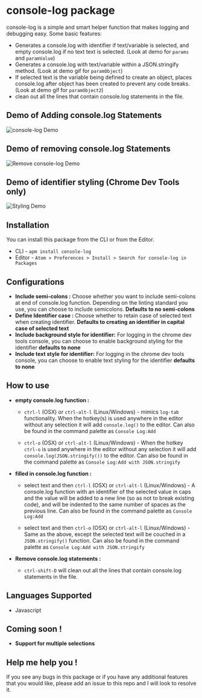 # console-log package

console-log is a simple  and smart helper function that makes logging and debugging easy. Some basic features:
* Generates a console.log with identifier if text/variable is selected, and empty console.log if no text text is selected. (Look at demo for ```params``` and ```paramValue```)
* Generates a console.log with text/variable within a JSON.stringify method. (Look at demo gif for ```paramObject```)
* If selected text is the variable being defined to create an object, places console.log after object has been created to prevent any code breaks.(Look at demo gif for ```paramObject2```)
* clean out all the lines that contain console.log statements in the file.

## Demo of Adding console.log Statements
![console-log Demo](https://raw.githubusercontent.com/vishysank/console-log-atom/master/assets/console-log-demo.gif)

## Demo of removing console.log Statements
![Remove console-log Demo](https://raw.githubusercontent.com/vishysank/console-log-atom/master/assets/deconsoler-demo.gif)

## Demo of identifier styling (Chrome Dev Tools only)
![Styling Demo](https://raw.githubusercontent.com/vishysank/console-log-atom/master/assets/styling-demo.png)

## Installation
You can install this package from the CLI or from the Editor.
* CLI - ```apm install console-log```
* Editor - ```Atom > Preferences > Install > Search for console-log in Packages```

## Configurations

* **Include semi-colons :** Choose whether you want to include semi-colons at end of console.log function. Depending on the linting standard you use, you can choose to include semicolons. **Defaults to no semi-colons**
* **Define Identifier case :** Choose whether to retain case of selected text when creating identifier. **Defaults to creating an identifier in capital case of selected text**
* **Include background style for identifier:** For logging in the chrome dev tools console, you can choose to enable background styling for the identifier **defaults to none**
* **Include text style for identifier:** For logging in the chrome dev tools console, you can choose to enable text styling for the identifier **defaults to none**

## How to use

* **empty console.log function :**
  * ```ctrl-l``` (OSX) or ```ctrl-alt-l``` (Linux/Windows) - mimics ```log-tab``` functionality. When the hotkey(s) is used anywhere in the editor without any selection it will add ```console.log()``` to the editor. Can also be found in the command palette as ```Console Log:Add```

  * ```ctrl-o``` (OSX) or ```ctrl-alt-l``` (Linux/Windows) - When the hotkey ```ctrl-o``` is used anywhere in the editor without any selection it will add ```console.log(JSON.stringify())``` to the editor. Can also be found in the command palette as ```Console Log:Add with JSON.stringify```

* **filled in console.log function :**
  * select text and then ```ctrl-l``` (OSX) or ```ctrl-alt-l``` (Linux/Windows) -  A console.log function with an identifier of the selected value in caps and the value will be added to a new line (so as not to break existing code), and will be indented to the same number of spaces as the previous line. Can also be found in the command palette as ```Console Log:Add```

  * select text and then ```ctrl-o``` (OSX) or ```ctrl-alt-l``` (Linux/Windows) - Same as the above, except the selected text will be couched in a ```JSON.stringify()``` function. Can also be found in the command palette as ```Console Log:Add with JSON.stringify```

* **Remove console.log statements :**
  * ```ctrl-shift-D``` will clean out all the lines that contain console.log statements in the file.

## Languages Supported
* Javascript

## Coming soon !
* **Support for multiple selections**

## Help me help you !

If you see any bugs in this package or if you have any additional features that you would like, please add an issue to this repo and I will look to resolve it.
